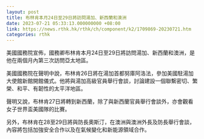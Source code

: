 ```yaml
---
layout: post
title: 布林肯本月24日至29日將訪問湯加、新西蘭和澳洲
date: 2023-07-21 05:33:13.000000000 +08:00
link: https://news.rthk.hk/rthk/ch/component/k2/1709869-20230721.htm
categories: rthk
---
```


美國國務院宣佈，國務卿布林肯本月24日至29日將訪問湯加、新西蘭和澳洲，是他在兩個月內第三次訪問亞太地區。

美國國務院在聲明中說，布林肯26日將在湯加首都努庫阿洛法，參加美國駐湯加大使館新館開館儀式。他將與湯加高級官員舉行會談，討論建設一個聯繫密切、繁榮、和平、有韌性的太平洋地區。

聲明又說，布林肯27日將轉到新西蘭，除了與新西蘭官員舉行會談外，亦會觀看女子世界盃美國隊的比賽。

另外，布林肯在28至29日將與防長奧斯汀，在澳洲與澳洲外長及防長舉行會談，內容將包括加強安全合作以及在氣候變化和新能源領域合作。
